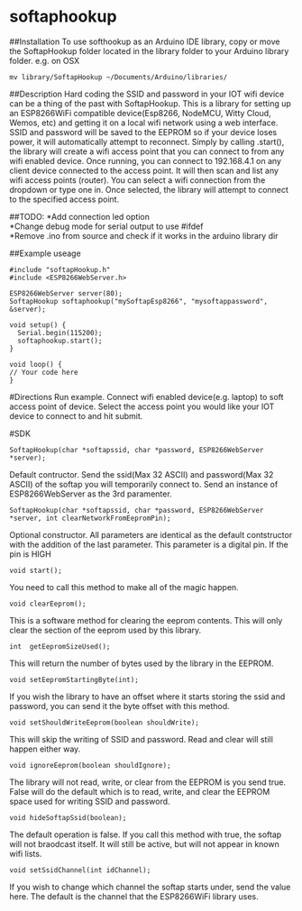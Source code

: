 # softaphookup

##Installation
To use softhookup as an Arduino IDE library, copy or move the SoftapHookup folder located in the library folder to your Arduino library folder.  e.g. on OSX
```
mv library/SoftapHookup ~/Documents/Arduino/libraries/
```

##Description 
Hard coding the SSID and password in your IOT wifi device can be a thing of the past with SoftapHookup.  This is a library for setting up an ESP8266WiFi compatible device(Esp8266, NodeMCU, Witty Cloud, Wemos, etc) and getting it on a local wifi network using a web interface.  SSID and password will be saved to the EEPROM so if your device loses power, it will automatically attempt to reconnect.  Simply by calling .start(), the library will create a wifi access point that you can connect to from any wifi enabled device.  Once running, you can connect to 192.168.4.1 on any client device connected to the access point.  It will then scan and list any wifi access points (router).  You can select a wifi connection from the dropdown or type one in.  Once selected, the library will attempt to connect to the specified access point.


##TODO:
*Add connection led option   
*Change debug mode for serial output to use #ifdef  
*Remove .ino from source and check if it works in the arduino library dir 

##Example useage
```   
#include "softapHookup.h"
#include <ESP8266WebServer.h>

ESP8266WebServer server(80);
SoftapHookup softaphookup("mySoftapEsp8266", "mysoftappassword", &server);

void setup() {
  Serial.begin(115200);
  softaphookup.start();
}

void loop() {
// Your code here
}
```   

#Directions
Run example.  Connect wifi enabled device(e.g. laptop) to soft access point of device.  Select the access point you would like your IOT device to connect to and hit submit.

#SDK
```   
SoftapHookup(char *softapssid, char *password, ESP8266WebServer *server);    
```   
Default contructor.  Send the ssid(Max 32 ASCII) and password(Max 32 ASCII) of the softap you will temporarily connect to.  Send an instance of ESP8266WebServer as the 3rd paramenter.   
```   
SoftapHookup(char *softapssid, char *password, ESP8266WebServer *server, int clearNetworkFromEepromPin);   
```   
Optional constructor.  All parameters are identical as the default contstructor with the addition of the last parameter.  This parameter is a digital pin.  If the pin is HIGH
```   
void start();
```   
You need to call this method to make all of the magic happen.
```   
void clearEeprom();
```   
This is a software method for clearing the eeprom contents.  This will only clear the section of the eeprom used by this library.
```   
int  getEepromSizeUsed();
```   
This will return the number of bytes used by the library in the EEPROM.
```   
void setEepromStartingByte(int);
```   
If you wish the library to have an offset where it starts storing the ssid and password, you can send it the byte offset with this method.
```   
void setShouldWriteEeprom(boolean shouldWrite);
```   
This will skip the writing of SSID and password.  Read and clear will still happen either way.
```   
void ignoreEeprom(boolean shouldIgnore);
```   
The library will not read, write, or clear from the EEPROM is you send true.  False will do the default which is to read, write, and clear the EEPROM space used for writing SSID and password.
```   
void hideSoftapSsid(boolean);
```   
The default operation is false.  If you call this method with true, the softap will not braodcast itself.  It will still be active, but will not appear in known wifi lists.
```   
void setSsidChannel(int idChannel);
```   
If you wish to change which channel the softap starts under, send the value here.  The default is the channel that the ESP8266WiFi library uses.
